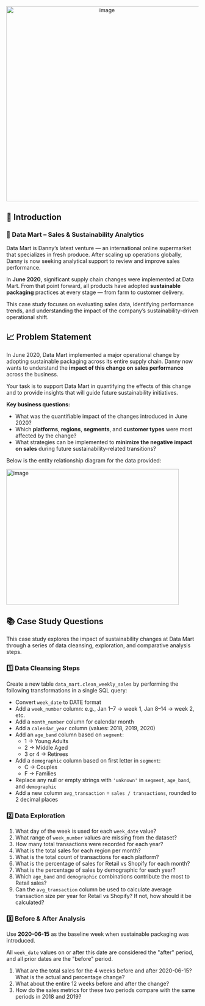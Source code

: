 
<p align="center">
  <img width="512" height="512" alt="image" src="https://github.com/user-attachments/assets/18134133-95ba-4478-9195-6dad63557241" />
</p>
<h2>📌 Introduction</h2>

<h3>🛒 Data Mart – Sales & Sustainability Analytics</h3>

<p>
Data Mart is Danny’s latest venture — an international online supermarket that specializes in fresh produce. After scaling up operations globally, Danny is now seeking analytical support to review and improve sales performance.
</p>

<p>
In <strong>June 2020</strong>, significant supply chain changes were implemented at Data Mart. From that point forward, all products have adopted <strong>sustainable packaging</strong> practices at every stage — from farm to customer delivery.
</p>

<p>
This case study focuses on evaluating sales data, identifying performance trends, and understanding the impact of the company’s sustainability-driven operational shift.
</p>


<h2>📈 Problem Statement</h2>

<p>
In June 2020, Data Mart implemented a major operational change by adopting sustainable packaging across its entire supply chain. Danny now wants to understand the <strong>impact of this change on sales performance</strong> across the business.
</p>

<p>
Your task is to support Data Mart in quantifying the effects of this change and to provide insights that will guide future sustainability initiatives.
</p>

<p><strong>Key business questions:</strong></p>

<ul>
  <li>What was the quantifiable impact of the changes introduced in June 2020?</li>
  <li>Which <strong>platforms</strong>, <strong>regions</strong>, <strong>segments</strong>, and <strong>customer types</strong> were most affected by the change?</li>
  <li>What strategies can be implemented to <strong>minimize the negative impact on sales</strong> during future sustainability-related transitions?</li>
</ul>

<p>
Below is the entity relationship diagram for the data provided:
</p>
<img width="452" height="356" alt="image" src="https://github.com/user-attachments/assets/31494d79-2568-4fce-95dd-4314a31a16d2" />
</p>

<h2>📚 Case Study Questions</h2>

<p>
This case study explores the impact of sustainability changes at Data Mart through a series of data cleansing, exploration, and comparative analysis steps.
</p>

<h3>1️⃣ Data Cleansing Steps</h3>

<p>
Create a new table <code>data_mart.clean_weekly_sales</code> by performing the following transformations in a single SQL query:
</p>

<ul>
  <li>Convert <code>week_date</code> to DATE format</li>
  <li>Add a <code>week_number</code> column: e.g., Jan 1–7 → week 1, Jan 8–14 → week 2, etc.</li>
  <li>Add a <code>month_number</code> column for calendar month</li>
  <li>Add a <code>calendar_year</code> column (values: 2018, 2019, 2020)</li>
  <li>Add an <code>age_band</code> column based on <code>segment</code>:
    <ul>
      <li>1 → Young Adults</li>
      <li>2 → Middle Aged</li>
      <li>3 or 4 → Retirees</li>
    </ul>
  </li>
  <li>Add a <code>demographic</code> column based on first letter in <code>segment</code>:
    <ul>
      <li>C → Couples</li>
      <li>F → Families</li>
    </ul>
  </li>
  <li>Replace any null or empty strings with <code>'unknown'</code> in <code>segment</code>, <code>age_band</code>, and <code>demographic</code></li>
  <li>Add a new column <code>avg_transaction</code> = <code>sales / transactions</code>, rounded to 2 decimal places</li>
</ul>

<h3>2️⃣ Data Exploration</h3>

<ol>
  <li>What day of the week is used for each <code>week_date</code> value?</li>
  <li>What range of <code>week_number</code> values are missing from the dataset?</li>
  <li>How many total transactions were recorded for each year?</li>
  <li>What is the total sales for each region per month?</li>
  <li>What is the total count of transactions for each platform?</li>
  <li>What is the percentage of sales for Retail vs Shopify for each month?</li>
  <li>What is the percentage of sales by demographic for each year?</li>
  <li>Which <code>age_band</code> and <code>demographic</code> combinations contribute the most to Retail sales?</li>
  <li>Can the <code>avg_transaction</code> column be used to calculate average transaction size per year for Retail vs Shopify? If not, how should it be calculated?</li>
</ol>

<h3>3️⃣ Before & After Analysis</h3>

<p>
Use <strong>2020-06-15</strong> as the baseline week when sustainable packaging was introduced.
</p>

<p>
All <code>week_date</code> values on or after this date are considered the "after" period, and all prior dates are the "before" period.
</p>

<ol>
  <li>What are the total sales for the 4 weeks before and after 2020-06-15? What is the actual and percentage change?</li>
  <li>What about the entire 12 weeks before and after the change?</li>
  <li>How do the sales metrics for these two periods compare with the same periods in 2018 and 2019?</li>
</ol>




